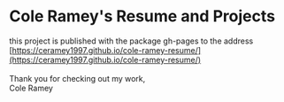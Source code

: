 # Cole Ramey's Resume and Projects

this project is published with the package gh-pages to the address [https://ceramey1997.github.io/cole-ramey-resume/](https://ceramey1997.github.io/cole-ramey-resume/)
<br>
    <br>Thank you for checking out my work,
            <br>Cole Ramey